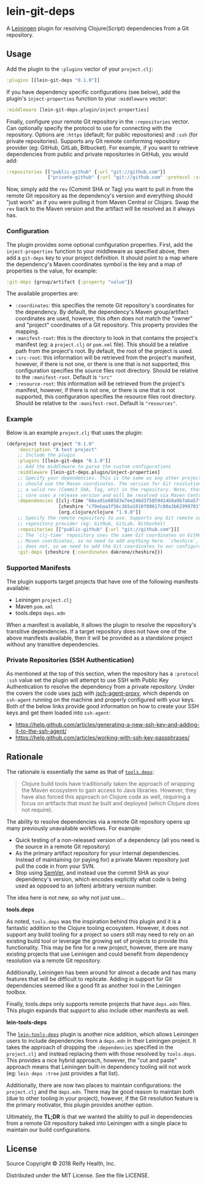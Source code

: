 # lein-git-deps

A [Leiningen](https://leiningen.org/) plugin for resolving Clojure(Script) dependencies from a Git repository.

## Usage

Add the plugin to the `:plugins` vector of your `project.clj`:

```clojure
:plugins [[lein-git-deps "0.1.0"]]
```

If you have dependency specific configurations (see below), add the plugin's `inject-properties` function to your `:middleware` vector:

```clojure
:middleware [lein-git-deps.plugin/inject-properties]
```

Finally, configure your remote Git repository in the `:repositories` vector. Can optionally specify the protocol to use for connecting with the repository. Options are `:https` (default; for public repositories) and `:ssh` (for private repositories). Supports any Git remote conforming repository provider (eg: GitHub, GitLab, Bitbucket).  For example, if you want to retrieve dependencies from public and private repositories in GitHub, you would add:

```clojure
:repositories [["public-github" {:url "git://github.com"}]
               ["private-github" {:url "git://github.com" :protocol :ssh}]]
```

Now, simply add the `rev` (Commit SHA or Tag) you want to pull in from the remote Git repository as the dependency's version and everything should "just work" as if you were pulling it from Maven Central or Clojars. Swap the `rev` back to the Maven version and the artifact will be resolved as it always has.

### Configuration

The plugin provides some optional configuration properties. First, add the `inject-properties` function to your middleware as specified above, then add a `git-deps` key to your project definition. It should point to a map where the dependency's Maven coordinates symbol is the key and a map of properties is the value, for example:

```clojure
:git-deps {group/artifact {:property "value"}}
```

The available properties are:

- `:coordinates`: this specifies the remote Git repository's coordinates for the dependency. By default, the dependency's Maven group/artifact coordinates are used, however, this often does not match the "owner" and "project" coordinates of a Git repository. This property provides the mapping.
- `:manifest-root`: this is the directory to look in that contains the project's manifest (eg: a `project.clj` or `pom.xml` file). This should be a relative path from the project's root. By default, the root of the project is used.
- `:src-root`: this information will be retrieved from the project's manifest, however, if there is not one, or there is one that is not supported, this configuration specifies the source files root directory. Should be relative to the `:manifest-root`. Default is `"src"`
- `:resource-root`: this information will be retrieved from the project's manifest, however, if there is not one, or there is one that is not supported, this configuration specifies the resource files root directory. Should be relative to the `:manifest-root`. Default is `"resources"`.

### Example

Below is an example `project.clj` that uses the plugin:

```clojure
(defproject test-project "0.1.0"
    :description "A test project"
    ;; Include the plugin
    :plugins [[lein-git-deps "0.1.0"]]
    ;; Add the middleware to parse the custom configurations
    :middleware [lein-git-deps.plugin/inject-properties]
    ;; Specify your dependencies. This is the same as any other project.clj and
    ;; should use the Maven coordinates. The version for Git resolution should be
    ;; a valid rev (Commit SHA, Tag, etc) in the repository. Note, that Clojure
    ;; core uses a release version and will be resolved via Maven Central.
    :dependencies [[clj-time "66ea91e68583e7ee246d375859414b9a9b7aba57"]
                   [cheshire "c79ebaa3f56c365a1810f80617c80a3b62999701"]
                   [org.clojure/clojure "1.9.0"]]
    ;; Specify the remote repository to use. Supports any Git remote conforming
    ;; repository provider (eg: GitHub, GitLab, Bitbucket)
    :repositories [["public-github" {:url "git://github.com"}]]
    ;; The `clj-time` repository uses the same Git coordinates on GitHub as its
    ;; Maven coordinates, so no need to add anything here. `cheshire`, however,
    ;; does not, so we need to add the Git coordinates to our configuration.
    :git-deps {cheshire {:coordinates dakrone/cheshire}})
```

### Supported Manifests

The plugin supports target projects that have one of the following manifests available:

- Leiningen `project.clj`
- Maven `pom.xml`
- tools.deps `deps.edn`

When a manifest is available, it allows the plugin to resolve the repository's transitive dependencies. If a target repository does not have one of the above manifests available, then it will be provided as a standalone project without any transitive dependencies.

### Private Repositories (SSH Authentication)

As mentioned at the top of this section, when the repository has a `:protocol :ssh` value set the plugin will attempt to use SSH with Public Key Authentication to resolve the dependency from a private repository. Under the covers the code uses [jsch](http://www.jcraft.com/jsch/) with [jsch-agent-proxy](http://www.jcraft.com/jsch-agent-proxy/), which depends on `ssh-agent` running on the machine and properly configured with your keys. Both of the below links provide good information on how to create your SSH keys and get them loaded into `ssh-agent`:

- https://help.github.com/articles/generating-a-new-ssh-key-and-adding-it-to-the-ssh-agent/
- https://help.github.com/articles/working-with-ssh-key-passphrases/

## Rationale

The rationale is essentially the same as that of [`tools.deps`](https://clojure.org/reference/deps_and_cli):

> Clojure build tools have traditionally taken the approach of wrapping the Maven ecosystem to gain access to Java libraries. However, they have also forced this approach on Clojure code as well, requiring a focus on artifacts that must be built and deployed (which Clojure does not require).

The ability to resolve dependencies via a remote Git repository opens up many previously unavailable workflows. For example:

- Quick testing of a non-released version of a dependency (all you need is the source in a remote Git repository)
- As the primary artifact repository for your internal dependencies. Instead of maintaining (or paying for) a private Maven repository just pull the code in from your SVN.
- Stop using [SemVer](https://semver.org/), and instead use the commit SHA as your dependency's version, which encodes explicitly what code is being used as opposed to an (often) arbitrary version number.

The idea here is not new, so why not just use...

**tools.deps**

As noted, `tools.deps` was the inspiration behind this plugin and it is a fantastic addition to the Clojure tooling ecosystem. However, it does not support any build tooling for a project so users still may need to rely on an existing build tool or leverage the growing set of projects to provide this functionality. This may be fine for a new project, however, there are many existing projects that use Leiningen and could benefit from dependency resolution via a remote Git repository. 

Additionally, Leiningen has been around for almost a decade and has many features that will be difficult to replicate. Adding in support for Git dependencies seemed like a good fit as another tool in the Leiningen toolbox. 

Finally, tools.deps only supports remote projects that have `deps.edn` files. This plugin expands that support to also include other manifests as well.

**lein-tools-deps**

The [`lein-tools-deps`](https://github.com/RickMoynihan/lein-tools-deps) plugin is another nice addition, which allows Leiningen users to include dependencies from a `deps.edn` in their Leiningen project. It takes the approach of dropping the `:dependencies` specified in the `project.clj` and instead replacing them with those resolved by `tools.deps`. This provides a nice hybrid approach, however, the "cut and paste" approach means that Leiningen built-in dependency tooling will not work (eg: `lein deps :tree` just provides a flat list). 

Additionally, there are now two places to maintain configurations: the `project.clj` and the `deps.edn`. There may be good reason to maintain both (due to other tooling in your project), however, if the Git resolution feature is the primary motivator, this plugin provides another option.

Ultimately, the **TL;DR** is that we wanted the ability to pull in dependencies from a remote Git repository baked into Leiningen with a single place to maintain our build configurations.

## License

Source Copyright © 2018 Reify Health, Inc.

Distributed under the MIT License.  See the file LICENSE.
